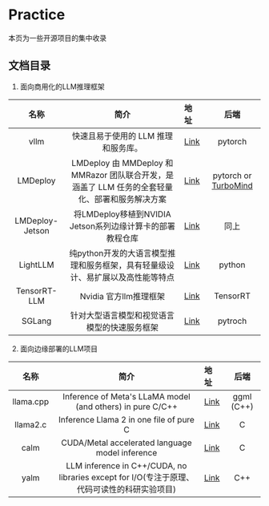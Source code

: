 # Practice

本页为一些开源项目的集中收录



## 文档目录

1. 面向商用化的LLM推理框架

| 名称  | 简介       | 地址    |后端|
|:---:|:----: |:--- |:---:|
| vllm | 快速且易于使用的 LLM 推理和服务库。|[Link](https://docs.vllm.ai/en/stable/)|pytorch|
| LMDeploy | LMDeploy 由 MMDeploy 和 MMRazor 团队联合开发，是涵盖了 LLM 任务的全套轻量化、部署和服务解决方案|[Link](https://github.com/InternLM/lmdeploy)|pytorch or [TurboMind](https://github.com/InternLM/lmdeploy/blob/main/docs/zh_cn/inference/turbomind.md)|
| LMDeploy-Jetson| 将LMDeploy移植到NVIDIA Jetson系列边缘计算卡的部署教程仓库|[Link](https://github.com/BestAnHongjun/LMDeploy-Jetson?tab=readme-ov-file)|同上|
| LightLLM | 纯python开发的大语言模型推理和服务框架，具有轻量级设计、易扩展以及高性能等特点 |[Link](https://github.com/ModelTC/lightllm)|python|
| TensorRT-LLM |Nvidia 官方llm推理框架 |[Link](https://github.com/NVIDIA/TensorRT-LLM)   |TensorRT |
| SGLang |针对大型语言模型和视觉语言模型的快速服务框架 |[Link](https://github.com/sgl-project/sglang)   |pytroch |


2. 面向边缘部署的LLM项目


| 名称  | 简介       | 地址    |后端|
|:---:|:----: |:--- |:---:|
| llama.cpp | Inference of Meta's LLaMA model (and others) in pure C/C++|[Link](https://github.com/ggerganov/llama.cpp)|ggml (C++)|
| llama2.c | Inference Llama 2 in one file of pure C |[Link](https://github.com/karpathy/llama2.c)| C|
| calm | CUDA/Metal accelerated language model inference |[Link](https://github.com/zeux/calm)| C|
| yalm |  LLM inference in C++/CUDA, no libraries except for I/O(专注于原理、代码可读性的科研实验项目) |[Link](https://github.com/andrewkchan/yalm)| C++|
